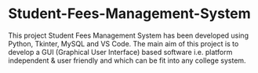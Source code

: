 # Student-Fees-Management-System
This project Student Fees Management System has been developed using Python, Tkinter, MySQL and VS Code.
The main aim of this project is to develop a GUI (Graphical User Interface) based software i.e. platform independent & user friendly and which can be fit into any college system. 
